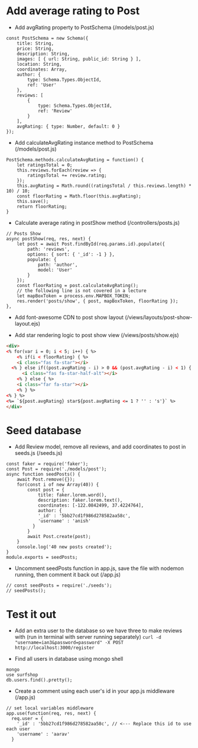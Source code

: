 # Add average rating to Post

- Add avgRating property to PostSchema (/models/post.js)

```JS
const PostSchema = new Schema({
	title: String,
	price: String,
	description: String,
	images: [ { url: String, public_id: String } ],
	location: String,
	coordinates: Array,
	author: {
		type: Schema.Types.ObjectId,
		ref: 'User'
	},
	reviews: [
		{
			type: Schema.Types.ObjectId,
			ref: 'Review'
		}
	],
	avgRating: { type: Number, default: 0 }
});
```

- Add calculateAvgRating instance method to PostSchema (/models/post.js)

```JS
PostSchema.methods.calculateAvgRating = function() {
	let ratingsTotal = 0;
	this.reviews.forEach(review => {
		ratingsTotal += review.rating;
	});
	this.avgRating = Math.round((ratingsTotal / this.reviews.length) * 10) / 10;
	const floorRating = Math.floor(this.avgRating);
	this.save();
	return floorRating;
}
```

- Calculate average rating in postShow method (/controllers/posts.js)

```JS
// Posts Show
async postShow(req, res, next) {
	let post = await Post.findById(req.params.id).populate({
		path: 'reviews',
		options: { sort: { '_id': -1 } },
		populate: {
			path: 'author',
			model: 'User'
		}
	});
	const floorRating = post.calculateAvgRating();
	// the following line is not covered in a lecture
	let mapBoxToken = process.env.MAPBOX_TOKEN;
	res.render('posts/show', { post, mapBoxToken, floorRating });
},
```

- Add font-awesome CDN to post show layout (/views/layouts/post-show-layout.ejs)

- Add star rendering logic to post show view (/views/posts/show.ejs)

```HTML
<div>
<% for(var i = 0; i < 5; i++) { %>
	<% if(i < floorRating) { %>
    <i class="fas fa-star"></i>
  <% } else if((post.avgRating - i) > 0 && (post.avgRating - i) < 1) { %>
	  <i class="fas fa-star-half-alt"></i>
	<% } else { %>
    <i class="far fa-star"></i>
	<% } %>
<% } %>
<%= `${post.avgRating} star${post.avgRating <= 1 ? '' : 's'}` %>
</div>
```

# Seed database

- Add Review model, remove all reviews, and add coordinates to post in seeds.js (/seeds.js)

```JS
const faker = require('faker');
const Post = require('./models/post');
async function seedPosts() {
	await Post.remove({});
	for(const i of new Array(40)) {
		const post = {
			title: faker.lorem.word(),
			description: faker.lorem.text(),
			coordinates: [-122.0842499, 37.4224764],
			author: {
		    '_id' : '5bb27cd1f986d278582aa58c',
		    'username' : 'anish'
		  }
		}
		await Post.create(post);
	}
	console.log('40 new posts created');
}
module.exports = seedPosts;
```

- Uncomment seedPosts function in app.js, save the file with nodemon running, then comment it back out (/app.js)

```JS
// const seedPosts = require('./seeds');
// seedPosts();
```

# Test it out

- Add an extra user to the database so we have three to make reviews with (run in terminal with server running separately)
  `curl -d "username=ian3&password=password" -X POST http://localhost:3000/register`

- Find all users in database using mongo shell

```
mongo
use surfshop
db.users.find().pretty();
```

- Create a comment using each user's id in your app.js middleware (/app.js)

```JS
// set local variables middleware
app.use(function(req, res, next) {
  req.user = {
    '_id' : '5bb27cd1f986d278582aa58c', // <--- Replace this id to use each user
    'username' : 'aarav'
  }
```

